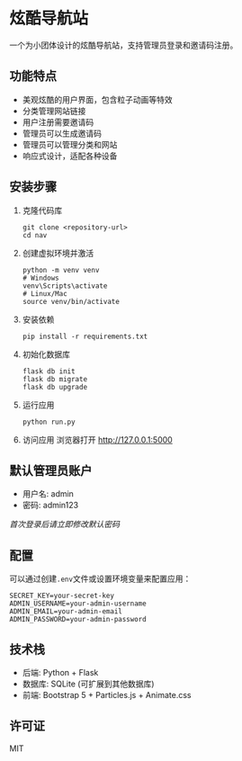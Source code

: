 # 炫酷导航站

一个为小团体设计的炫酷导航站，支持管理员登录和邀请码注册。

## 功能特点

- 美观炫酷的用户界面，包含粒子动画等特效
- 分类管理网站链接
- 用户注册需要邀请码
- 管理员可以生成邀请码
- 管理员可以管理分类和网站
- 响应式设计，适配各种设备

## 安装步骤

1. 克隆代码库

   ```
   git clone <repository-url>
   cd nav
   ```

2. 创建虚拟环境并激活

   ```
   python -m venv venv
   # Windows
   venv\Scripts\activate
   # Linux/Mac
   source venv/bin/activate
   ```

3. 安装依赖

   ```
   pip install -r requirements.txt
   ```

4. 初始化数据库

   ```
   flask db init
   flask db migrate
   flask db upgrade
   ```

5. 运行应用

   ```
   python run.py
   ```

6. 访问应用
   浏览器打开 http://127.0.0.1:5000

## 默认管理员账户

- 用户名: admin
- 密码: admin123

_首次登录后请立即修改默认密码_

## 配置

可以通过创建`.env`文件或设置环境变量来配置应用：

```
SECRET_KEY=your-secret-key
ADMIN_USERNAME=your-admin-username
ADMIN_EMAIL=your-admin-email
ADMIN_PASSWORD=your-admin-password
```

## 技术栈

- 后端: Python + Flask
- 数据库: SQLite (可扩展到其他数据库)
- 前端: Bootstrap 5 + Particles.js + Animate.css

## 许可证

MIT
